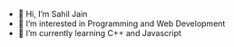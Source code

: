 - 👋 Hi, I’m Sahil Jain
- 👀 I’m interested in Programming and Web Development
- 🌱 I’m currently learning C++ and Javascript

<!---
imsahiljain/imsahiljain is a ✨ special ✨ repository because its `README.md` (this file) appears on your GitHub profile.
You can click the Preview link to take a look at your changes.
--->
